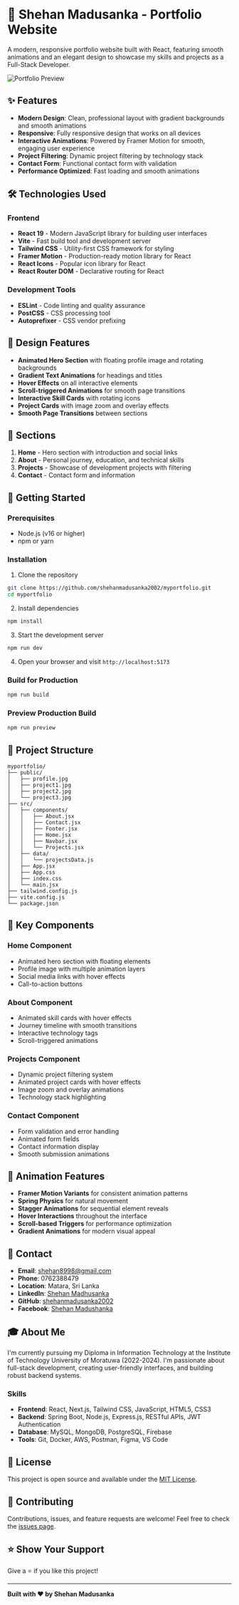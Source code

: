 # 🚀 Shehan Madusanka - Portfolio Website

A modern, responsive portfolio website built with React, featuring smooth animations and an elegant design to showcase my skills and projects as a Full-Stack Developer.

![Portfolio Preview](public/profile.jpg)

## ✨ Features

- **Modern Design**: Clean, professional layout with gradient backgrounds and smooth animations
- **Responsive**: Fully responsive design that works on all devices
- **Interactive Animations**: Powered by Framer Motion for smooth, engaging user experience
- **Project Filtering**: Dynamic project filtering by technology stack
- **Contact Form**: Functional contact form with validation
- **Performance Optimized**: Fast loading and smooth animations

## 🛠️ Technologies Used

### Frontend
- **React 19** - Modern JavaScript library for building user interfaces
- **Vite** - Fast build tool and development server
- **Tailwind CSS** - Utility-first CSS framework for styling
- **Framer Motion** - Production-ready motion library for React
- **React Icons** - Popular icon library for React
- **React Router DOM** - Declarative routing for React

### Development Tools
- **ESLint** - Code linting and quality assurance
- **PostCSS** - CSS processing tool
- **Autoprefixer** - CSS vendor prefixing

## 🎨 Design Features

- **Animated Hero Section** with floating profile image and rotating backgrounds
- **Gradient Text Animations** for headings and titles
- **Hover Effects** on all interactive elements
- **Scroll-triggered Animations** for smooth page transitions
- **Interactive Skill Cards** with rotating icons
- **Project Cards** with image zoom and overlay effects
- **Smooth Page Transitions** between sections

## 📱 Sections

1. **Home** - Hero section with introduction and social links
2. **About** - Personal journey, education, and technical skills
3. **Projects** - Showcase of development projects with filtering
4. **Contact** - Contact form and information

## 🚀 Getting Started

### Prerequisites
- Node.js (v16 or higher)
- npm or yarn

### Installation

1. Clone the repository
```bash
git clone https://github.com/shehanmadusanka2002/myportfolio.git
cd myportfolio
```

2. Install dependencies
```bash
npm install
```

3. Start the development server
```bash
npm run dev
```

4. Open your browser and visit `http://localhost:5173`

### Build for Production

```bash
npm run build
```

### Preview Production Build

```bash
npm run preview
```

## 📂 Project Structure

```
myportfolio/
├── public/
│   ├── profile.jpg
│   ├── project1.jpg
│   ├── project2.jpg
│   └── project3.jpg
├── src/
│   ├── components/
│   │   ├── About.jsx
│   │   ├── Contact.jsx
│   │   ├── Footer.jsx
│   │   ├── Home.jsx
│   │   ├── Navbar.jsx
│   │   └── Projects.jsx
│   ├── data/
│   │   └── projectsData.js
│   ├── App.jsx
│   ├── App.css
│   ├── index.css
│   └── main.jsx
├── tailwind.config.js
├── vite.config.js
└── package.json
```

## 🎯 Key Components

### Home Component
- Animated hero section with floating elements
- Profile image with multiple animation layers
- Social media links with hover effects
- Call-to-action buttons

### About Component
- Animated skill cards with hover effects
- Journey timeline with smooth transitions
- Interactive technology tags
- Scroll-triggered animations

### Projects Component
- Dynamic project filtering system
- Animated project cards with hover effects
- Image zoom and overlay animations
- Technology stack highlighting

### Contact Component
- Form validation and error handling
- Animated form fields
- Contact information display
- Smooth submission animations

## 🌟 Animation Features

- **Framer Motion Variants** for consistent animation patterns
- **Spring Physics** for natural movement
- **Stagger Animations** for sequential element reveals
- **Hover Interactions** throughout the interface
- **Scroll-based Triggers** for performance optimization
- **Gradient Animations** for modern visual appeal

## 📧 Contact

- **Email**: shehan8998@gmail.com
- **Phone**: 0762388479
- **Location**: Matara, Sri Lanka
- **LinkedIn**: [Shehan Madhusanka](https://www.linkedin.com/in/shehan-madhusanka-952523305/)
- **GitHub**: [shehanmadusanka2002](https://github.com/shehanmadusanka2002)
- **Facebook**: [Shehan Madushanka](https://web.facebook.com/shehan.madushanka.171211)

## 🎓 About Me

I'm currently pursuing my Diploma in Information Technology at the Institute of Technology University of Moratuwa (2022-2024). I'm passionate about full-stack development, creating user-friendly interfaces, and building robust backend systems.

### Skills
- **Frontend**: React, Next.js, Tailwind CSS, JavaScript, HTML5, CSS3
- **Backend**: Spring Boot, Node.js, Express.js, RESTful APIs, JWT Authentication
- **Database**: MySQL, MongoDB, PostgreSQL, Firebase
- **Tools**: Git, Docker, AWS, Postman, Figma, VS Code

## 📄 License

This project is open source and available under the [MIT License](LICENSE).

## 🤝 Contributing

Contributions, issues, and feature requests are welcome! Feel free to check the [issues page](https://github.com/shehanmadusanka2002/myportfolio/issues).

## ⭐ Show Your Support

Give a ⭐️ if you like this project!

---

**Built with ❤️ by Shehan Madusanka**
